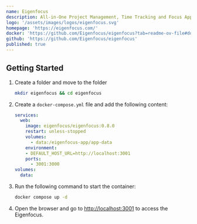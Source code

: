 ```yaml
---
name: Eigenfocus
description: All-in-One Project Management, Time Tracking and Focus App
logo: '/assets/images/logos/eigenfocus.svg'
homepage: 'https://eigenfocus.com/'
docker: 'https://github.com/Eigenfocus/eigenfocus?tab=readme-ov-file#docker-compose'
github: 'https://github.com/Eigenfocus/eigenfocus'
published: true
---
```


## Getting Started

1. Create a folder and move to the folder
    ```bash
    mkdir eigenfocus && cd eigenfocus
    ```
2. Create a `docker-compose.yml` file and add the following content:
    ```yaml
    services:
      web:
        image: eigenfocus/eigenfocus:0.8.0
        restart: unless-stopped
        volumes:
          - data:/eigenfocus-app/app-data
        environment:
        - DEFAULT_HOST_URL=http://localhost:3001
        ports:
          - 3001:3000
    volumes:
      data:
    ```
3. Run the following command to start the container:
    ```bash
    docker compose up -d
    ```
4. Open the browser and go to [http://localhost:3001](http://localhost:3001) to access the Eigenfocus.
